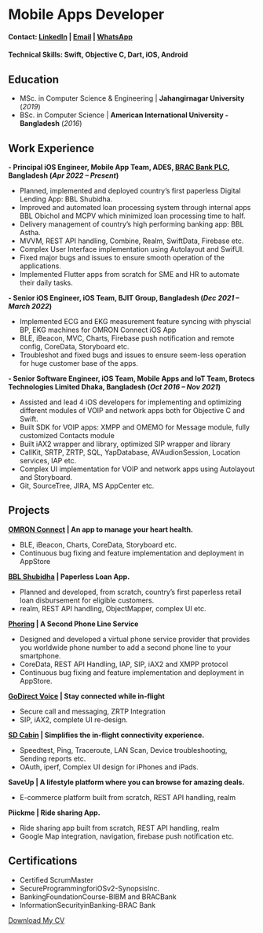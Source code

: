# Mobile Apps Developer
#### Contact: [LinkedIn](https://www.linkedin.com/in/asif-seraje-csm%C2%AE-0165298a/) | [Email](mailto:asifseraje@gmail.com) | [WhatsApp](https://api.whatsapp.com/send?phone=8801674782387)
#### Technical Skills: Swift, Objective C, Dart, iOS, Android

## Education
- MSc. in Computer Science & Engineering | **Jahangirnagar University** (_2019_)
- BSc. in Computer Science | **American International University - Bangladesh** (_2016_)

## Work Experience
**- Principal iOS Engineer, Mobile App Team, ADES, [BRAC Bank PLC](https://www.bracbank.com/en), Bangladesh (_Apr 2022 – Present_)**
  - Planned, implemented and deployed country’s first paperless Digital Lending App: BBL Shubidha.
  - Improved and automated loan processing system through internal apps BBL Obichol and MCPV which minimized loan processing time to half.
  - Delivery management of country’s high performing banking app: BBL Astha.
  - MVVM, REST API handling, Combine, Realm, SwiftData, Firebase etc.
  - Complex User Interface implementation using Autolayout and SwifUI.
  - Fixed major bugs and issues to ensure smooth operation of the applications.
  - Implemented Flutter apps from scratch for SME and HR to automate their daily tasks.

**- Senior iOS Engineer, iOS Team, BJIT Group, Bangladesh (_Dec 2021 – March 2022_)**

  - Implemented ECG and EKG measurement feature syncing with physcial BP, EKG machines for OMRON Connect iOS App
  - BLE, iBeacon, MVC, Charts, Firebase push notification and remote config, CoreData, Storyboard etc.
  - Troubleshot and fixed bugs and issues to ensure seem-less operation for huge customer base of the apps.

**- Senior Software Engineer, iOS Team, Mobile Apps and IoT Team, Brotecs Technologies Limited Dhaka, Bangladesh (_Oct 2016 – Nov 2021_)**
  - Assisted and lead 4 iOS developers for implementing and optimizing different modules of VOIP and network apps both for Objective C and Swift.
  - Built SDK for VOIP apps: XMPP and OMEMO for Message module, fully customized Contacts module
  - Built iAX2 wrapper and library, optimized SIP wrapper and library
  - CallKit, SRTP, ZRTP, SQL, YapDatabase, AVAudionSession, Location services, IAP etc.
  - Complex UI implementation for VOIP and network apps using Autolayout and Storyboard.
  - Git, SourceTree, JIRA, MS AppCenter etc.

## Projects

**[OMRON Connect](https://apps.apple.com/us/app/omron-connect-us-can-emea/id1166317885) | An app to manage your heart health.**
 - BLE, iBeacon, Charts, CoreData, Storyboard etc.
 - Continuous bug fixing and feature implementation and deployment in AppStore

**[BBL Shubidha](https://apps.apple.com/gb/app/bbl-shubidha/id1628092489) | Paperless Loan App.**
- Planned and developed, from scratch, country’s first paperless retail loan disbursement for eligible customers.
- realm, REST API handling, ObjectMapper, complex UI etc.

**[Phoring](https://apps.apple.com/us/app/phoring/id1484441390) | A Second Phone Line Service**
- Designed and developed a virtual phone service provider that provides you worldwide phone number to add a second phone line to your smartphone.
- CoreData, REST API Handling, IAP, SIP, iAX2 and XMPP protocol
- Continuous bug fixing and feature implementation and deployment in AppStore.

**[GoDirect Voice](https://apps.apple.com/us/app/godirect-voice/id1046654979) | Stay connected while in-flight**
- Secure call and messaging, ZRTP Integration
- SIP, iAX2, complete UI re-design.

**[SD Cabin](https://apps.apple.com/us/app/sd-cabin/id1202291954) | Simplifies the in-flight connectivity experience.**
- Speedtest, Ping, Traceroute, LAN Scan, Device troubleshooting, Sending reports etc.
- OAuth, iperf, Complex UI design for iPhones and iPads.

**SaveUp | A lifestyle platform where you can browse for amazing deals.**
- E-commerce platform built from scratch, REST API handling, realm

**Piickme | Ride sharing App.**
- Ride sharing app built from scratch, REST API handling, realm
- Google Map integration, navigation, firebase push notification etc.

## Certifications
- Certified ScrumMaster
- SecureProgrammingforiOSv2-SynopsisInc.
- BankingFoundationCourse-BIBM and BRACBank 
- InformationSecurityinBanking-BRAC Bank

[Download My CV](https://drive.google.com/file/d/1J3ffWpFf0CnaOhneUm31KXidrcCQdexS/view?usp=sharing)
